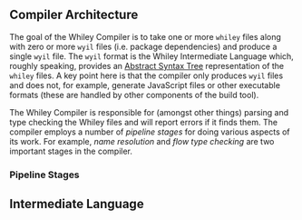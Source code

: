 ## Compiler Architecture

The goal of the Whiley Compiler is to take one or more `whiley` files along with zero or more `wyil` files (i.e. package dependencies) and produce a single `wyil` file.  The `wyil` format is the Whiley Intermediate Language which, roughly speaking, provides an [Abstract Syntax Tree](https://en.wikipedia.org/wiki/Abstract_syntax_tree) representation of the `whiley` files.  A key point here is that the compiler only produces `wyil` files and does not, for example, generate JavaScript files or other executable formats (these are handled by other components of the build tool).

The Whiley Compiler is responsible for (amongst other things) parsing and type checking the Whiley files and will report errors if it finds them.  The compiler employs a number of _pipeline stages_ for doing various aspects of its work.  For example, _name resolution_ and _flow type checking_ are two important stages in the compiler.

### Pipeline Stages

## Intermediate Language
